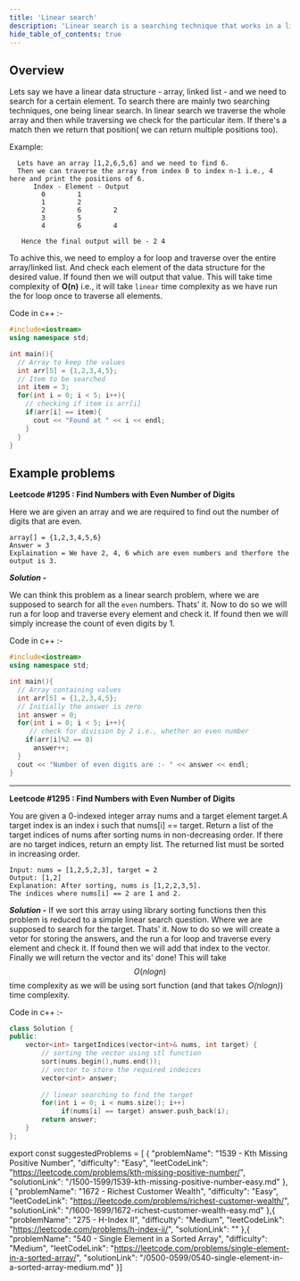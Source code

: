 ```yaml
---
title: 'Linear search'
description: 'Linear search is a searching technique that works in a linear/sequential fashion. It traverses whole of the data structure and returns the position(s) where the value is found. If not found then it simple returns nothing.'
hide_table_of_contents: true
---
```


<TutorialAuthors names="@siddoinghisjob"/>

## Overview

Lets say we have a linear data structure - array, linked list - and we need to search for a certain element. To search there are mainly two searching techniques, one being linear search. In linear search we traverse the whole array and then while traversing we check for the particular item. If there's a match then we return that position( we can return multiple positions too).

Example:
``` 
  Lets have an array [1,2,6,5,6] and we need to find 6. 
  Then we can traverse the array from index 0 to index n-1 i.e., 4 here and print the positions of 6. 
      Index - Element - Output
        0        1           
        1        2
        2        6        2
        3        5          
        4        6        4
        
   Hence the final output will be - 2 4
```
To achive this, we need to employ a for loop and traverse over the entire array/linked list. And check each element of the data structure for the desired value. If found then we will output that value. This will take time complexity of **O(n)** i.e., it will take `linear` time complexity as we have run the for loop once to traverse all elements.

Code in c++ :-

<Tabs>

<TabItem value="cpp" label="C++">
<SolutionAuthor name="@siddoinghisjob"/>

```cpp
#include<iostream>
using namespace std;

int main(){
  // Array to keep the values
  int arr[5] = {1,2,3,4,5};
  // Item to be searched 
  int item = 3; 
  for(int i = 0; i < 5; i++){
    // checking if item is arr[i]
    if(arr[i] == item){  
      cout << "Found at " << i << endl;
    }
  }
} 
```

</TabItem>

</Tabs>

  ## Example problems

**Leetcode #1295 : Find Numbers with Even Number of Digits**

Here we are given an array and we are required to find out the number of digits that are even.
```
array[] = {1,2,3,4,5,6}
Answer = 3
Explaination = We have 2, 4, 6 which are even numbers and therfore the output is 3.
```


***Solution -***


We can think this problem as a linear search problem, where we are supposed to search for all the `even` numbers. Thats' it. Now to do so we will run a for loop
and traverse every element and check it. If found then we will simply increase the count of even digits by 1.

Code in c++ :-

  <Tabs>

<TabItem value="cpp" label="C++">
<SolutionAuthor name="@siddoinghisjob"/>

```cpp
#include<iostream>
using namespace std;

int main(){
  // Array containing values
  int arr[5] = {1,2,3,4,5}; 
  // Initially the answer is zero
  int answer = 0; 
  for(int i = 0; i < 5; i++){
     // check for division by 2 i.e., whether an even number
    if(arr[i]%2 == 0) 
      answer++;
  }
  cout << "Number of even digits are :- " << answer << endl;
} 
```

</TabItem>

</Tabs>
  
 <hr/>
  
  **Leetcode #1295 : Find Numbers with Even Number of Digits**

You are given a 0-indexed integer array nums and a target element target.A target index is an index i such that nums[i] == target.
Return a list of the target indices of nums after sorting nums in non-decreasing order. If there are no target indices, return an empty list. The returned list must be sorted in increasing order.
```
Input: nums = [1,2,5,2,3], target = 2
Output: [1,2]
Explanation: After sorting, nums is [1,2,2,3,5].
The indices where nums[i] == 2 are 1 and 2.
```


***Solution -***
If we sort this array using library sorting functions then this problem is reduced to a simple linear search question. Where we are supposed to search for the target. Thats' it. Now to do so we will create a vetor for storing the answers, and the run a for loop and traverse every element and check it. If found then we will add that index to the vector.
Finally we will return the vector and its' done!
This will take $$O(nlogn)$$ time complexity as we will be using sort function (and that takes *O(nlogn)*) time complexity.

Code in c++ :-

<Tabs>

<TabItem value="cpp" label="C++">
<SolutionAuthor name="@siddoinghisjob"/>

```cpp
class Solution {
public:
    vector<int> targetIndices(vector<int>& nums, int target) {
        // sorting the vector using stl function
        sort(nums.begin(),nums.end());
        // vector to store the required indeices
        vector<int> answer;
  
        // linear searching to find the target
        for(int i = 0; i < nums.size(); i++)
             if(nums[i] == target) answer.push_back(i);
        return answer;
    }
};
```

</TabItem>

</Tabs>

export const suggestedProblems = [
  {
    "problemName": "1539 - Kth Missing Positive Number",
    "difficulty": "Easy",
    "leetCodeLink": "https://leetcode.com/problems/kth-missing-positive-number/",
    "solutionLink": "/1500-1599/1539-kth-missing-positive-number-easy.md"
  },{
    "problemName": "1672 - Richest Customer Wealth",
    "difficulty": "Easy",
    "leetCodeLink": "https://leetcode.com/problems/richest-customer-wealth/",
    "solutionLink": "/1600-1699/1672-richest-customer-wealth-easy.md"
  },{
    "problemName": "275 - H-Index II",
    "difficulty": "Medium",
    "leetCodeLink": "https://leetcode.com/problems/h-index-ii/",
    "solutionLink": ""
  },{
    "problemName": "540 - Single Element in a Sorted Array",
    "difficulty": "Medium",
    "leetCodeLink": "https://leetcode.com/problems/single-element-in-a-sorted-array/",
    "solutionLink": "/0500-0599/0540-single-element-in-a-sorted-array-medium.md"
  }]
  
<Table title="Suggested Problems" data={suggestedProblems} />
